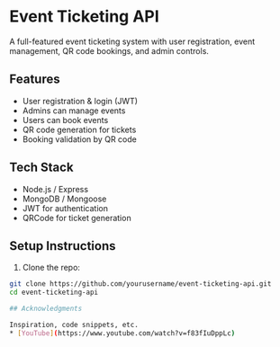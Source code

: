 # Event Ticketing API

A full-featured event ticketing system with user registration, event management, QR code bookings, and admin controls.

## Features
- User registration & login (JWT)
- Admins can manage events
- Users can book events
- QR code generation for tickets
- Booking validation by QR code

## Tech Stack
- Node.js / Express
- MongoDB / Mongoose
- JWT for authentication
- QRCode for ticket generation

## Setup Instructions

1. Clone the repo:
```bash
git clone https://github.com/yourusername/event-ticketing-api.git
cd event-ticketing-api

## Acknowledgments

Inspiration, code snippets, etc.
* [YouTube](https://www.youtube.com/watch?v=f83fIuDppLc)
